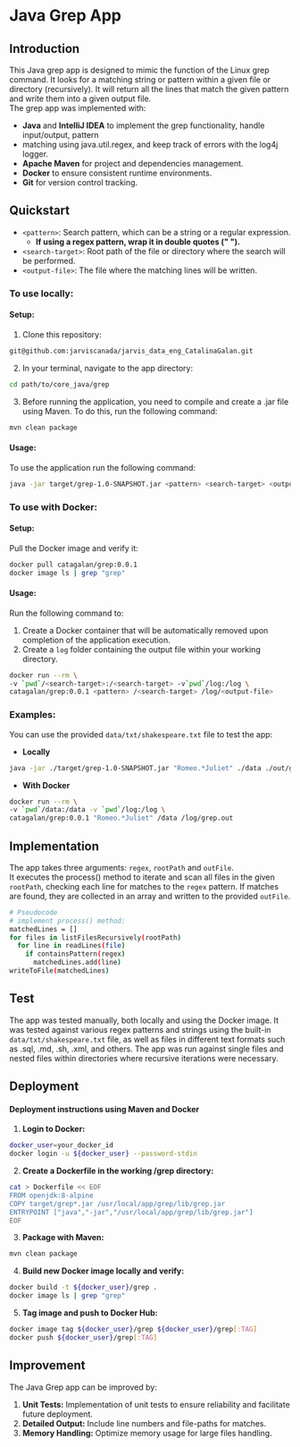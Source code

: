 # Java Grep App
## Introduction
This Java grep app is designed to mimic the function of the Linux grep command. It looks 
for a matching string or pattern within a given file or directory (recursively).
It will return all the lines that match the given pattern and write them into a given output file.  
The grep app was implemented with:
* **Java** and **IntelliJ IDEA** to implement the grep functionality, handle input/output, pattern 
* matching using java.util.regex, and keep track of errors with the log4j logger. 
* **Apache Maven** for project and dependencies management.
* **Docker** to ensure consistent runtime environments.
* **Git** for version control tracking.

## Quickstart
* ``<pattern>``: Search pattern, which can be a string or a regular expression.
  * **If using a regex pattern, wrap it in double quotes (" ").**
* ``<search-target>``: Root path of the file or directory where the search will be performed.
* ``<output-file>``: The file where the matching lines will be written.
### To use locally:
#### Setup:  
1. Clone this repository:
```bash
git@github.com:jarviscanada/jarvis_data_eng_CatalinaGalan.git
```
2. In your terminal, navigate to the app directory:  
```bash
cd path/to/core_java/grep
```
3. Before running the application, you need to compile and create a .jar file using Maven. To do this, 
run the following command:
```bash
mvn clean package
```
#### Usage:  
To use the application run the following command:
```bash
java -jar target/grep-1.0-SNAPSHOT.jar <pattern> <search-target> <output-file>
```
### To use with Docker:
#### Setup:
Pull the Docker image and verify it:
```bash
docker pull catagalan/grep:0.0.1
docker image ls | grep "grep"
```
#### Usage:  
Run the following command to:  
1. Create a Docker container that will be automatically removed upon completion of the 
application execution.  
2. Create a `log` folder containing the output file within your working directory.
```bash
docker run --rm \
-v `pwd`/<search-target>:/<search-target> -v`pwd`/log:/log \
catagalan/grep:0.0.1 <pattern> /<search-target> /log/<output-file> 
```

### Examples:  
You can use the provided `data/txt/shakespeare.txt` file to test the app:  
* **Locally**
```bash
java -jar ./target/grep-1.0-SNAPSHOT.jar "Romeo.*Juliet" ./data ./out/grep.out
```
* **With Docker**
```bash
docker run --rm \
-v `pwd`/data:/data -v `pwd`/log:/log \
catagalan/grep:0.0.1 "Romeo.*Juliet" /data /log/grep.out
```

## Implementation
The app takes three arguments: `regex`, `rootPath` and `outFile`.   
It executes the process() method to iterate and scan all files in the given `rootPath`,
checking each line for matches to the `regex` pattern. If matches are found, they are collected in
an array and written to the provided `outFile`.
```bash
# Pseudocode
# implement process() method:
matchedLines = []
for files in listFilesRecursively(rootPath) 
  for line in readLines(file)
    if containsPattern(regex)
      matchedLines.add(line)
writeToFile(matchedLines)
```
## Test
The app was tested manually, both locally and using the Docker image. It was tested against various 
regex patterns and strings using the built-in `data/txt/shakespeare.txt` file, as well as files in 
different text formats such as .sql, .md, .sh, .xml, and others. The app was run against single 
files and nested files within directories where recursive iterations were necessary.

## Deployment
#### Deployment instructions using Maven and Docker

1. **Login to Docker:**  
```bash
docker_user=your_docker_id
docker login -u ${docker_user} --password-stdin 
```
2. **Create a Dockerfile in the working /grep directory:**
```bash
cat > Dockerfile << EOF
FROM openjdk:8-alpine
COPY target/grep*.jar /usr/local/app/grep/lib/grep.jar
ENTRYPOINT ["java","-jar","/usr/local/app/grep/lib/grep.jar"]
EOF
```
3. **Package with Maven:**
```bash
mvn clean package
```
4. **Build new Docker image locally and verify:**
```bash
docker build -t ${docker_user}/grep .
docker image ls | grep "grep"
```
5. **Tag image and push to Docker Hub:**
```bash
docker image tag ${docker_user}/grep ${docker_user}/grep[:TAG]
docker push ${docker_user}/grep[:TAG]
```
## Improvement
The Java Grep app can be improved by:
1. **Unit Tests:** Implementation of unit tests to ensure reliability and facilitate future deployment.
2. **Detailed Output:** Include line numbers and file-paths for matches.
3. **Memory Handling:** Optimize memory usage for large files handling.


